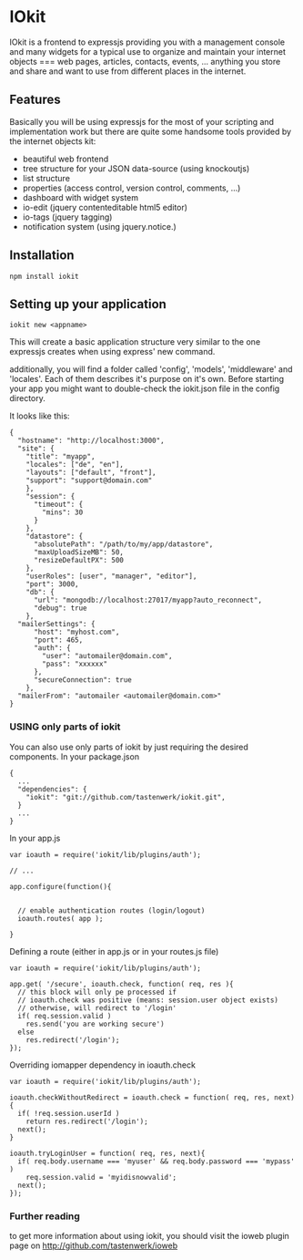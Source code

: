 # IOkit

IOkit is a frontend to expressjs providing you with a
management console and many widgets for a typical use
to organize and maintain your internet objects === web
pages, articles, contacts, events, ... anything you 
store and share and want to use from different places
in the internet.

## Features

Basically you will be using expressjs for the most of
your scripting and implementation work but there are 
quite some handsome tools provided by the internet
objects kit:

* beautiful web frontend
* tree structure for your JSON data-source (using knockoutjs)
* list structure
* properties (access control, version control, comments, ...)
* dashboard with widget system
* io-edit (jquery contenteditable html5 editor)
* io-tags (jquery tagging)
* notification system (using jquery.notice.)

## Installation

    npm install iokit

## Setting up your application

    iokit new <appname>

This will create a basic application structure very similar
to the one expressjs creates when using express' new command.

additionally, you will find a folder called 'config', 'models',
'middleware' and 'locales'. Each of them describes it's purpose
on it's own. Before starting your app you might want to double-check
the iokit.json file in the config directory.

It looks like this:

    {
      "hostname": "http://localhost:3000",
      "site": {
        "title": "myapp",
        "locales": ["de", "en"],
        "layouts": ["default", "front"],
        "support": "support@domain.com"
        },
        "session": {
          "timeout": {
            "mins": 30
          }
        },
        "datastore": {
          "absolutePath": "/path/to/my/app/datastore",
          "maxUploadSizeMB": 50,
          "resizeDefaultPX": 500
        },
        "userRoles": [user", "manager", "editor"],
        "port": 3000,
        "db": {
          "url": "mongodb://localhost:27017/myapp?auto_reconnect",
          "debug": true
        },
      "mailerSettings": {
          "host": "myhost.com",
          "port": 465,
          "auth": {
            "user": "automailer@domain.com",
            "pass": "xxxxxx"
          },
          "secureConnection": true
        },
      "mailerFrom": "automailer <automailer@domain.com>"
    }

### USING only parts of iokit

You can also use only parts of iokit by just requiring the desired components.
In your package.json


    {
      ...
      "dependencies": {
        "iokit": "git://github.com/tastenwerk/iokit.git",
      }
      ...
    }

In your app.js

    var ioauth = require('iokit/lib/plugins/auth');

    // ...

    app.configure(function(){


      // enable authentication routes (login/logout)
      ioauth.routes( app );

    }


Defining a route (either in app.js or in your routes.js file)

    var ioauth = require('iokit/lib/plugins/auth');

    app.get( '/secure', ioauth.check, function( req, res ){
      // this block will only pe processed if
      // ioauth.check was positive (means: session.user object exists)
      // otherwise, will redirect to '/login'
      if( req.session.valid )
        res.send('you are working secure')
      else
        res.redirect('/login');
    });

Overriding iomapper dependency in ioauth.check

    var ioauth = require('iokit/lib/plugins/auth');

    ioauth.checkWithoutRedirect = ioauth.check = function( req, res, next){
      if( !req.session.userId )
        return res.redirect('/login');
      next();
    }

    ioauth.tryLoginUser = function( req, res, next){
      if( req.body.username === 'myuser' && req.body.password === 'mypass' )
        req.session.valid = 'myidisnowvalid';
      next();
    });

### Further reading

to get more information about using iokit, you should visit the
ioweb plugin page on http://github.com/tastenwerk/ioweb
